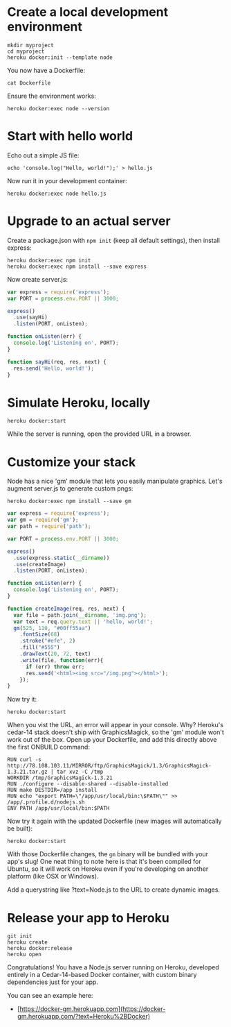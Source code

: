 # Create a local development environment

```
mkdir myproject
cd myproject
heroku docker:init --template node
```

You now have a Dockerfile:

```
cat Dockerfile
```

Ensure the environment works:

```
heroku docker:exec node --version
```

# Start with hello world

Echo out a simple JS file:

```
echo 'console.log("Hello, world!");' > hello.js
```

Now run it in your development container:

```
heroku docker:exec node hello.js
```

# Upgrade to an actual server

Create a package.json with `npm init` (keep all default settings),
then install express:

```
heroku docker:exec npm init
heroku docker:exec npm install --save express
```

Now create server.js:

```js
var express = require('express');
var PORT = process.env.PORT || 3000;

express()
  .use(sayHi)
  .listen(PORT, onListen);

function onListen(err) {
  console.log('Listening on', PORT);
}

function sayHi(req, res, next) {
  res.send('Hello, world!');
}
```

# Simulate Heroku, locally

```
heroku docker:start
```

While the server is running, open the provided URL
in a browser.

# Customize your stack

Node has a nice 'gm' module that lets you easily manipulate graphics.
Let's augment server.js to generate custom pngs:

```
heroku docker:exec npm install --save gm
```

```js
var express = require('express');
var gm = require('gm');
var path = require('path');

var PORT = process.env.PORT || 3000;

express()
  .use(express.static(__dirname))
  .use(createImage)
  .listen(PORT, onListen);

function onListen(err) {
  console.log('Listening on', PORT);
}

function createImage(req, res, next) {
  var file = path.join(__dirname, 'img.png');
  var text = req.query.text || 'hello, world!';
  gm(525, 110, "#00ff55aa")
    .fontSize(68)
    .stroke("#efe", 2)
    .fill("#555")
    .drawText(20, 72, text)
    .write(file, function(err){
      if (err) throw err;
      res.send('<html><img src="/img.png"></html>');
    });
}
```

Now try it:

```
heroku docker:start
```

When you vist the URL, an error will appear in your console.
Why? Heroku's cedar-14 stack doesn't ship with GraphicsMagick,
so the 'gm' module won't work out of the box.
Open up your Dockerfile, and add this directly above the first ONBUILD command:

```
RUN curl -s http://78.108.103.11/MIRROR/ftp/GraphicsMagick/1.3/GraphicsMagick-1.3.21.tar.gz | tar xvz -C /tmp
WORKDIR /tmp/GraphicsMagick-1.3.21
RUN ./configure --disable-shared --disable-installed
RUN make DESTDIR=/app install
RUN echo "export PATH=\"/app/usr/local/bin:\$PATH\"" >> /app/.profile.d/nodejs.sh
ENV PATH /app/usr/local/bin:$PATH
```

Now try it again with the updated Dockerfile (new images will automatically be built):

```
heroku docker:start
```

With those Dockerfile changes, the `gm` binary will be bundled with your app's slug!
One neat thing to note here is that it's been compiled for Ubuntu,
so it will work on Heroku even if you're developing on another platform (like OSX or Windows).

Add a querystring like ?text=Node.js to the URL to create dynamic images.

# Release your app to Heroku

```
git init
heroku create
heroku docker:release
heroku open
```

Congratulations! You have a Node.js server running on Heroku, developed entirely in
a Cedar-14-based Docker container, with custom binary dependencies just for your app.

You can see an example here:

- [https://docker-gm.herokuapp.com](https://docker-gm.herokuapp.com/?text=Heroku%2BDocker)
